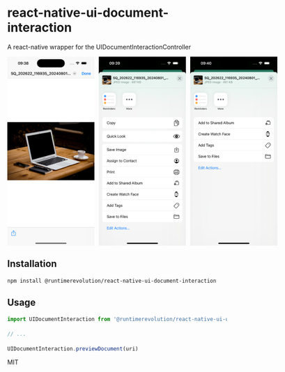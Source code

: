 # react-native-ui-document-interaction

A react-native wrapper for the UIDocumentInteractionController

 <div style="display:flex;gap:10px;">
    <img src="https://github.com/runtimerevolution/react-native-ui-document-interaction/blob/main/docs/assets/001.png" width="200" >
    <img src="https://github.com/runtimerevolution/react-native-ui-document-interaction/blob/main/docs/assets/002.png" width="200" >
    <img src="https://github.com/runtimerevolution/react-native-ui-document-interaction/blob/main/docs/assets/003.png" width="200" >
</div>

## Installation

```sh
npm install @runtimerevolution/react-native-ui-document-interaction
```

## Usage

```js
import UIDocumentInteraction from '@runtimerevolution/react-native-ui-document-interaction'

// ...

UIDocumentInteraction.previewDocument(uri)
```

MIT
